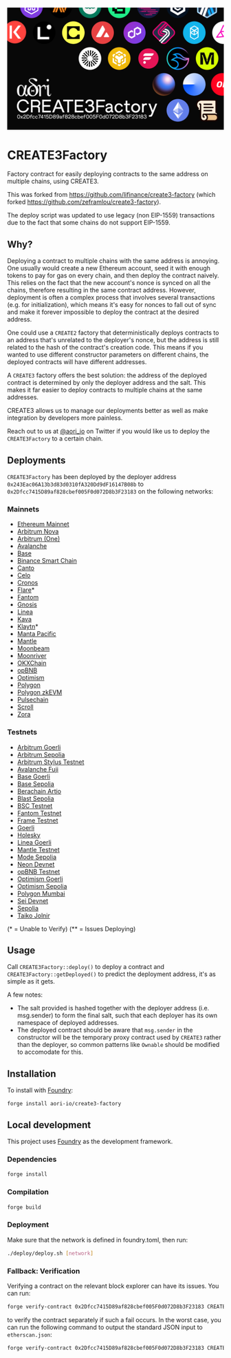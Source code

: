 ![CREATE3Factory](./assets/CREATE3Factory.png)
# CREATE3Factory

Factory contract for easily deploying contracts to the same address on multiple chains, using CREATE3.

This was forked from https://github.com/lifinance/create3-factory (which forked https://github.com/zeframlou/create3-factory).

The deploy script was updated to use legacy (non EIP-1559) transactions due to the fact that some chains do not support EIP-1559.

## Why?

Deploying a contract to multiple chains with the same address is annoying. One usually would create a new Ethereum account, seed it with enough tokens to pay for gas on every chain, and then deploy the contract naively. This relies on the fact that the new account's nonce is synced on all the chains, therefore resulting in the same contract address.
However, deployment is often a complex process that involves several transactions (e.g. for initialization), which means it's easy for nonces to fall out of sync and make it forever impossible to deploy the contract at the desired address.

One could use a `CREATE2` factory that deterministically deploys contracts to an address that's unrelated to the deployer's nonce, but the address is still related to the hash of the contract's creation code. This means if you wanted to use different constructor parameters on different chains, the deployed contracts will have different addresses.

A `CREATE3` factory offers the best solution: the address of the deployed contract is determined by only the deployer address and the salt. This makes it far easier to deploy contracts to multiple chains at the same addresses.

CREATE3 allows us to manage our deployments better as well as make integration by developers more painless.

Reach out to us at [@aori_io](https://twitter.com/aori_io) on Twitter if you would like us to deploy the `CREATE3Factory` to a certain chain.

## Deployments

`CREATE3Factory` has been deployed by the deployer address `0x243Eac06A13b3d83d0310fA320Dd9dF16147B08b` to `0x2Dfcc7415D89af828cbef005F0d072D8b3F23183` on the following networks:

### Mainnets
- [Ethereum Mainnet](https://etherscan.io/address/0x2Dfcc7415D89af828cbef005F0d072D8b3F23183)
- [Arbitrum Nova](https://nova.arbiscan.io/address/0x2Dfcc7415D89af828cbef005F0d072D8b3F23183)
- [Arbitrum (One)](https://arbiscan.io/address/0x2Dfcc7415D89af828cbef005F0d072D8b3F23183)
- [Avalanche](https://avascan.info/blockchain/c/address/0x2Dfcc7415D89af828cbef005F0d072D8b3F23183/contract)
- [Base](https://base.blockscout.com/address/0x2Dfcc7415D89af828cbef005F0d072D8b3F23183)
- [Binance Smart Chain](https://bscscan.com/address/0x2Dfcc7415D89af828cbef005F0d072D8b3F23183)
- [Canto](https://canto.dex.guru/address/0x2Dfcc7415D89af828cbef005F0d072D8b3F23183)
- [Celo](https://celoscan.io/address/0x2Dfcc7415D89af828cbef005F0d072D8b3F23183)
- [Cronos](https://cronoscan.com/address/0x2Dfcc7415D89af828cbef005F0d072D8b3F23183)
- [Flare](https://flare-explorer.flare.network/address/0x2Dfcc7415D89af828cbef005F0d072D8b3F23183)*
- [Fantom](https://ftmscan.com/address/0x2Dfcc7415D89af828cbef005F0d072D8b3F23183)
- [Gnosis](https://gnosisscan.io/address/0x2Dfcc7415D89af828cbef005F0d072D8b3F23183)
- [Linea](https://lineascan.build/address/0x2dfcc7415d89af828cbef005f0d072d8b3f23183)
- [Kava](https://kavascan.com/address/0x2Dfcc7415D89af828cbef005F0d072D8b3F23183)
- [Klaytn](https://scope.klaytn.com/account/0x2dfcc7415d89af828cbef005f0d072d8b3f23183)*
- [Manta Pacific](https://pacific-explorer.manta.network/address/0x2Dfcc7415D89af828cbef005F0d072D8b3F23183)
- [Mantle](https://explorer.mantle.xyz/address/0x2Dfcc7415D89af828cbef005F0d072D8b3F23183)
- [Moonbeam](https://moonscan.io/address/0x2Dfcc7415D89af828cbef005F0d072D8b3F23183)
- [Moonriver](https://moonriver.moonscan.io/address/0x2Dfcc7415D89af828cbef005F0d072D8b3F23183)
- [OKXChain](https://www.okx.com/explorer/oktc/address/0x2dfcc7415d89af828cbef005f0d072d8b3f23183)
- [opBNB](https://opbnbscan.com/address/0x2Dfcc7415D89af828cbef005F0d072D8b3F23183)
- [Optimism](https://optimistic.etherscan.io/address/0x2dfcc7415d89af828cbef005f0d072d8b3f23183)
- [Polygon](https://polygonscan.com/address/0x2Dfcc7415D89af828cbef005F0d072D8b3F23183)
- [Polygon zkEVM](https://zkevm.polygonscan.com/address/0x2Dfcc7415D89af828cbef005F0d072D8b3F23183)
- [Pulsechain](https://scan.pulsechain.com/address/0x2Dfcc7415D89af828cbef005F0d072D8b3F23183)
- [Scroll](https://scrollscan.com/address/0x2Dfcc7415D89af828cbef005F0d072D8b3F23183)
- [Zora](https://explorer.zora.energy/address/0x2Dfcc7415D89af828cbef005F0d072D8b3F23183)


<!-- - Ethereum
- Fantom
- Avalanche C-Chain
- FUSE
- Velas
- Harmony Shard 0
- EVMOS
- Aurora
- Boba -->

### Testnets

- [Arbitrum Goerli](https://goerli.arbiscan.io/address/0x2Dfcc7415D89af828cbef005F0d072D8b3F23183)
- [Arbitrum Sepolia](https://sepolia.arbiscan.io/address/0x2Dfcc7415D89af828cbef005F0d072D8b3F23183)
- [Arbitrum Stylus Testnet](https://stylus-testnet-explorer.arbitrum.io/address/0x2Dfcc7415D89af828cbef005F0d072D8b3F23183)
- [Avalanche Fuji](https://testnet.snowtrace.io/address/0x2Dfcc7415D89af828cbef005F0d072D8b3F23183)
- [Base Goerli](https://goerli.basescan.org/address/0x2dfcc7415d89af828cbef005f0d072d8b3f23183)
- [Base Sepolia](https://sepolia.basescan.org/address/0x2dfcc7415d89af828cbef005f0d072d8b3f23183)
- [Berachain Artio](https://artio.beratrail.io/address/0x2Dfcc7415D89af828cbef005F0d072D8b3F23183)
- [Blast Sepolia](https://testnet.blastscan.io/address/0x2Dfcc7415D89af828cbef005F0d072D8b3F23183)
- [BSC Testnet](https://testnet.bscscan.com/address/0x2Dfcc7415D89af828cbef005F0d072D8b3F23183)
- [Fantom Testnet](https://testnet.ftmscan.com/address/0x2Dfcc7415D89af828cbef005F0d072D8b3F23183)
- [Frame Testnet](https://explorer.testnet.frame.xyz/address/0x2Dfcc7415D89af828cbef005F0d072D8b3F23183)
- [Goerli](https://goerli.etherscan.io/address/0x2dfcc7415d89af828cbef005f0d072d8b3f23183)
- [Holesky](https://holesky.etherscan.io/address/0x2Dfcc7415D89af828cbef005F0d072D8b3F23183)
- [Linea Goerli](https://explorer.goerli.linea.build/address/0x2Dfcc7415D89af828cbef005F0d072D8b3F23183)
- [Mantle Testnet](https://explorer.testnet.mantle.xyz/address/0x2Dfcc7415D89af828cbef005F0d072D8b3F23183)
- [Mode Sepolia](https://sepolia.explorer.mode.network/address/0x2Dfcc7415D89af828cbef005F0d072D8b3F23183)
- [Neon Devnet](https://devnet.neonscan.org/address/0x2Dfcc7415D89af828cbef005F0d072D8b3F23183)
- [opBNB Testnet](https://opbnb-testnet.bscscan.com/address/0x2Dfcc7415D89af828cbef005F0d072D8b3F23183)
- [Optimism Goerli](https://goerli-optimism.etherscan.io/address/0x2Dfcc7415D89af828cbef005F0d072D8b3F23183)
- [Optimism Sepolia](https://sepolia-optimism.etherscan.io/address/0x2Dfcc7415D89af828cbef005F0d072D8b3F23183)
- [Polygon Mumbai](https://mumbai.polygonscan.com/address/0x2Dfcc7415D89af828cbef005F0d072D8b3F23183)
- [Sei Devnet](https://blockchair.com/sei-evm/address/0x2Dfcc7415D89af828cbef005F0d072D8b3F23183)
- [Sepolia](https://sepolia.etherscan.io/address/0x2dfcc7415d89af828cbef005f0d072d8b3f23183)
- [Taiko Jolnir](https://explorer.jolnir.taiko.xyz/address/0x2Dfcc7415D89af828cbef005F0d072D8b3F23183)

(* = Unable to Verify)
(** = Issues Deploying)

## Usage

Call `CREATE3Factory::deploy()` to deploy a contract and `CREATE3Factory::getDeployed()` to predict the deployment address, it's as simple as it gets.

A few notes:

- The salt provided is hashed together with the deployer address (i.e. msg.sender) to form the final salt, such that each deployer has its own namespace of deployed addresses.
- The deployed contract should be aware that `msg.sender` in the constructor will be the temporary proxy contract used by `CREATE3` rather than the deployer, so common patterns like `Ownable` should be modified to accomodate for this.

## Installation

To install with [Foundry](https://github.com/foundry-rs/foundry):

```
forge install aori-io/create3-factory
```

## Local development

This project uses [Foundry](https://github.com/foundry-rs/foundry) as the development framework.

### Dependencies

```bash
forge install
```

### Compilation

```bash
forge build
```

### Deployment

Make sure that the network is defined in foundry.toml, then run:

```bash
./deploy/deploy.sh [network]
```

### Fallback: Verification
Verifying a contract on the relevant block explorer can have its issues. You can run:

```bash
forge verify-contract 0x2Dfcc7415D89af828cbef005F0d072D8b3F23183 CREATE3Factory --watch --chain [network]
```

to verify the contract separately if such a fail occurs. In the worst case, you can run the following command to output the standard JSON input to `etherscan.json`:

```bash
forge verify-contract 0x2Dfcc7415D89af828cbef005F0d072D8b3F23183 CREATE3Factory --optimizer-runs=1000000 --show-standard-json-input > etherscan.json
```

